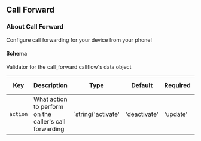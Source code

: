 ## Call Forward

### About Call Forward

Configure call forwarding for your device from your phone!

#### Schema

Validator for the call_forward callflow's data object



Key | Description | Type | Default | Required | Support Level
--- | ----------- | ---- | ------- | -------- | -------------
`action` | What action to perform on the caller's call forwarding | `string('activate' | 'deactivate' | 'update' | 'toggle' | 'menu')` |   | `false` |  



